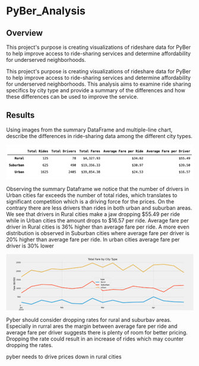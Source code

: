 # PyBer_Analysis

## Overview
This project's purpose is creating visualizations of rideshare data for PyBer to help improve access to ride-sharing services and determine affordability for underserved neighborhoods.

This project's purpose is creating visualizations of rideshare data for PyBer to help improve access to ride-sharing services and determine affordability for underserved neighborhoods. This analysis aims to examine ride sharing specifics by city type and provide a summary of the differences and how these differences can be used to improve the service. 

## Results

Using images from the summary DataFrame and multiple-line chart, describe the differences in ride-sharing data among the different city types.

![](analysis/pyber_summary_df.png)

Observing the summary Dataframe we notice that the number of drivers in Urban cities far exceeds the number of total rides, which translates to significant competition which is a driving force for the prices. On the contrary there are less drivers than rides in both urban and suburban areas. We see that drivers in Rural cities make a jaw dropping $55.49 per ride while in Urban cities the amount drops to $16.57 per ride. Average fare per driver in Rural cities is 36% higher than average fare per ride. A more even distribution is observed in Suburban cities where average fare per driver is 20% higher than average fare per ride. In urban cities average fare per driver is 30% lower 

![](analysis/Challenge_fare_summary.png)


Pyber should consider dropping rates for rural and suburbav areas. Especially in rurral ares the margin between average fare per ride and average fare per driver suggests there is plenty of room for better pricing. Dropping the rate could result in an increase of rides which may counter dropping the rates. 

pyber needs to drive prices down in rural cities
